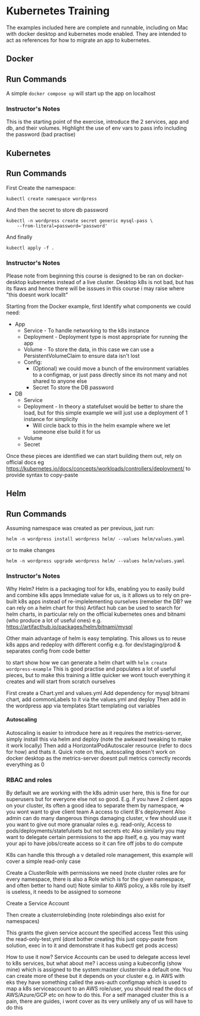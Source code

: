 # Kubernetes Training
The examples included here are complete and runnable, including on Mac with docker desktop and kubernetes mode enabled.
They are intended to act as references for how to migrate an app to kubernetes.

## Docker

## Run Commands
A simple ``docker compose up`` will start up the app on localhost

### Instructor's Notes
This is the starting point of the exercise, introduce the 2 services, app and db, and their volumes.
Highlight the use of env vars to pass info including the password (bad practise)


## Kubernetes

## Run Commands
First Create the namespace:

```
kubectl create namespace wordpress 
```

And then the secret to store db password
```
kubectl -n wordpress create secret generic mysql-pass \
    --from-literal=password='password'
```

And finally 
```
kubectl apply -f .
```

### Instructor's Notes
Please note from beginning this course is designed to be ran on docker-desktop kubernetes instead of a live cluster. Desktop k8s is not bad, but has its flaws and hence there will be isssues in this course i may raise where "this doesnt work locallt" 

Starting from the Docker example, first Identify what components we could need:
- App
  - Service - To handle networking to the k8s instance
  - Deployment - Deployment type is most appropriate for running the app
  - Volume - To store the data, in this case we can use a PersistentVolumeClaim to ensure data isn't lost
  - Config:
    - (Optional) we could move a bunch of the environment variables to a configmap, or just pass directly since its not many and not shared to anyone else
    - Secret To store the DB password
- DB
  - Service
  - Deployment - In theory a statefulset would be better to share the load, but for this simple example we will just use a deployment of 1 instance for simplicity
    - Will circle back to this in the helm example where we let someone else build it for us
  - Volume
  - Secret

Once these pieces are identified we can start building them out, rely on official docs eg https://kubernetes.io/docs/concepts/workloads/controllers/deployment/ to provide syntax to copy-paste


## Helm

## Run Commands

Assuming namespace was created as per previous, just run: 
```
helm -n wordpress install wordpress helm/ --values helm/values.yaml
```

or to make changes 
```
helm -n wordpress upgrade wordpress helm/ --values helm/values.yaml
```

### Instructor's Notes
Why Helm?
Helm is a packaging tool for k8s, enabling you to easily build and combine k8s apps
Immediate value for us, is it allows us to rely on pre-built k8s apps instead of re-implelementing ourselves (remeber the DB? we can rely on a helm chart for this)
Artifact hub can be used to search for helm charts, in particular rely on the official kubernetes ones and bitnami (who produce a lot of useful ones)
e.g. https://artifacthub.io/packages/helm/bitnami/mysql

Other main advantage of helm is easy templating. This allows us to reuse k8s apps and redeploy with different config e.g. for dev/staging/prod & separates config from code better

to start show how we can generate a helm chart with ``helm create wordpress-example``
This is good practise and populates a lot of useful pieces, but to make this training a little quicker we wont touch everything it creates and will start from scratch ourselves

First create a Chart.yml and values.yml
Add dependency for mysql bitnami chart, add commonLabels to it via the values.yml and deploy
Then add in the wordpress app via templates
Start templating out variables

#### Autoscaling
Autoscaling is easier to introduce here as it requires the metrics-server, simply install this via helm and deploy (note the awkward tweaking to make it work locally)
Then add a HorizontalPodAutoscaler resource (refer to docs for how) and thats it.
Quick note on this, autoscaling doesn't work on docker desktop as the metrics-server doesnt pull metrics correctly records everything as 0

### RBAC and roles
By default we are working with the k8s admin user here, this is fine for our superusers but for everyone else not so good.
E.g. if you have 2 client apps on your cluster, its often a good idea to separate them by namespace, => you wont want to give client team A access to client B's deployment
Also admin can do many dangerous things damaging cluster, v few should use it you want to give out more granualar roles e.g. read-only, Access to pods/deployments/statefulsets but not secrets etc
Also similarly you may want to delegate certain permissions to the app itself, e.g. you may want your api to have jobs/create access so it can fire off jobs to do compute

K8s can handle this through a v detailed role management, this example will cover a simple read-only case

Create a ClusterRole with permissions we need (note cluster roles are for every namespace, there is also a Role which is for the given namespace, and often better to hand out)
Note similar to AWS policy, a k8s role by itself is useless, it needs to be assigned to someone

Create a Service Account

Then create a clusterrolebinding (note rolebindings also exist for namespaces)

This grants the given service account the specified access
Test this using the read-only-test.yml (dont bother creating this just copy-paste from solution, exec in to it and demonstrate it has kubectl get pods access)

How to use it now?
Service Accounts can be used to delegate access level to k8s services, but what about me? i access using a kubeconfig (show mine) which is assigned to the system:master clusterrole a default one.
You can create more of these but it depends on your cluster e.g. in AWS with eks they have something called the aws-auth configmap which is used to map a k8s serviceaccount to an AWS role/user, you should read the docs of AWS/Azure/GCP etc on how to do this.
For a self managed cluster this is a pain, there are guides, i wont cover as its very unlikely any of us will have to do this 